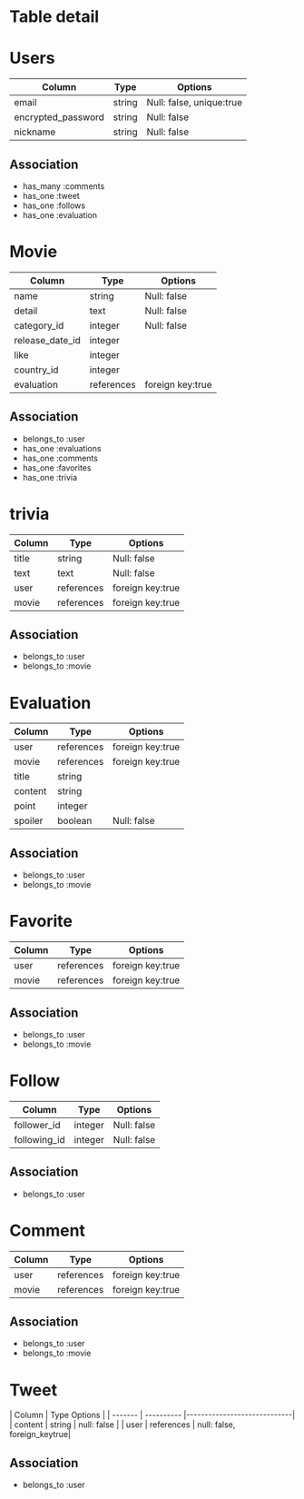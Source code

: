 # Table detail

# Users

|Column    |Type      |Options|
|----------|----------| ---------|
|email     |string    |Null: false, unique:true|
|encrypted_password  |string    |Null: false|
|nickname      |string    |Null: false|


## Association
- has_many :comments
- has_one :tweet
- has_one :follows
- has_one :evaluation


# Movie

|Column    |Type      |Options|
|----------|----------| ---------|
|name     |string    |Null: false|
|detail|text      |Null: false|
|category_id   |integer      |Null: false|
|release_date_id   |integer      ||
|like      |integer ||
|country_id      |integer ||
|evaluation     |references   |foreign key:true|

## Association
- belongs_to :user
- has_one :evaluations
- has_one :comments
- has_one :favorites
- has_one :trivia

# trivia
|Column    |Type      |Options|
|----------|----------| ---------|
|title     |string    |Null: false|
|text|text      |Null: false|
|user |references   |foreign key:true|
|movie |references   |foreign key:true|

## Association
- belongs_to :user
- belongs_to :movie

# Evaluation

|Column    |Type      |Options|
|----------|----------| ---------|
|user     |references   |foreign key:true|
|movie     |references   |foreign key:true|
|title     |string    ||
|content     |string    ||
|point  |integer    ||Null: false|
|spoiler     |boolean    |Null: false|



## Association
- belongs_to :user
- belongs_to :movie


# Favorite

|Column    |Type      |Options|
|----------|----------| ---------|
|user |references   |foreign key:true|
|movie      |references   |foreign key:true|

## Association

- belongs_to :user
- belongs_to :movie


# Follow

|Column    |Type      |Options
|----------|----------| ---------|
|follower_id   |integer      |Null: false|
|following_id   |integer      |Null: false|

## Association

- belongs_to :user

# Comment

|Column    |Type      |Options|
|----------|----------| ---------|
|user |references   |foreign key:true|
|movie      |references   |foreign key:true|

## Association

- belongs_to :user
- belongs_to :movie


# Tweet

| Column  | Type       Options  |
| ------- | ---------- |-----------------------------|
| content | string   | null: false        |
| user    | references | null: false, foreign_keytrue|

## Association

- belongs_to :user